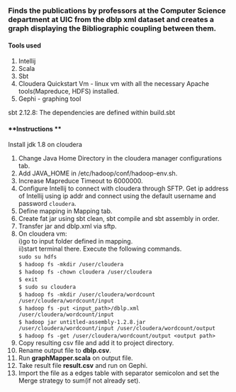 ### Finds the publications by professors at the Computer Science department at UIC from the dblp xml dataset and creates a graph displaying the Bibliographic coupling between them.

#### **Tools used**
1) Intellij
2) Scala
3) Sbt
4) Cloudera Quickstart Vm - linux vm with all the necessary Apache tools(Mapreduce, HDFS) installed.
5) Gephi - graphing tool

sbt 2.12.8: The dependencies are defined within build.sbt
#### **Instructions **
Install jdk 1.8 on cloudera

1) Change Java Home Directory in the cloudera manager configurations tab.  
2) Add JAVA_HOME in /etc/hadoop/conf/hadoop-env.sh.  
3) Increase Mapreduce Timeout to 6000000.  
4) Configure Intellij to connect with cloudera through SFTP. Get ip address of Intellij using ip addr
and connect using the default username and password `cloudera`.  
5) Define mapping in Mapping tab.  
6) Create fat jar using sbt clean, sbt compile and sbt assembly in order.  
7) Transfer jar and dblp.xml via sftp.  
8) On cloudera vm:  
	i)go to input folder defined in mapping.  
	ii)start terminal there. Execute the following commands.  
	`sudo su hdfs`  
  	`$ hadoop fs -mkdir /user/cloudera`  
	`$ hadoop fs -chown cloudera /user/cloudera`  
	`$ exit`  
	`$ sudo su cloudera`  
	`$ hadoop fs -mkdir /user/cloudera/wordcount /user/cloudera/wordcount/input `  
	`$ hadoop fs -put <input_path>/dblp.xml  /user/cloudera/wordcount/input`  
	`$ hadoop jar untitled-assembly-1.2.8.jar /user/cloudera/wordcount/input /user/cloudera/wordcount/output`  
	`$ hadoop fs -get /user/cloudera/wordcount/output <output path>`  
9) Copy resulting csv file and add it to project directory.  
10) Rename output file to **dblp.csv**. 
11) Run **graphMapper.scala** on output file.  
12) Take result file **result.csv** and run on Gephi.  
13) Import the file as a edges table with separator semicolon and set the Merge strategy to sum(if not already set).


